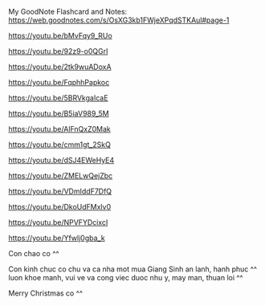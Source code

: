My GoodNote Flashcard and Notes: https://web.goodnotes.com/s/OsXG3kb1FWjeXPqdSTKAul#page-1

https://youtu.be/bMvFqy9_RUo

https://youtu.be/92z9-o0QGrI

https://youtu.be/2tk9wuADoxA

https://youtu.be/FqphhPapkoc

https://youtu.be/5BRVkgaIcaE

https://youtu.be/B5iaV989_5M

https://youtu.be/AlFnQxZ0Mak

https://youtu.be/cmm1gt_2SkQ

https://youtu.be/dSJ4EWeHyE4

https://youtu.be/ZMELwQejZbc

https://youtu.be/VDmIddF7DfQ

https://youtu.be/DkoUdFMxlv0

https://youtu.be/NPVFYDcixcI

https://youtu.be/Yfwlj0gba_k


Con chao co ^^

Con kinh chuc co chu va ca nha mot mua Giang Sinh an lanh, hanh phuc ^^ luon khoe manh, vui ve va cong viec duoc nhu y, may man, thuan loi ^^

Merry Christmas co ^^

